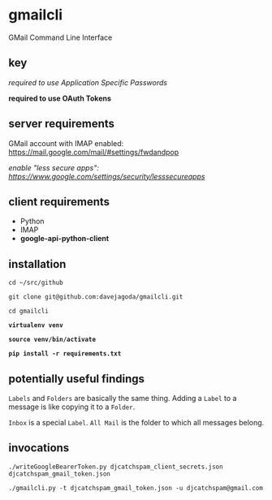 # gmailcli

GMail Command Line Interface

## key

*required to use Application Specific Passwords*

**required to use OAuth Tokens**

## server requirements

GMail account with IMAP enabled: https://mail.google.com/mail/#settings/fwdandpop

*enable "less secure apps": https://www.google.com/settings/security/lesssecureapps*

## client requirements

- Python
- IMAP
- **google-api-python-client**

## installation

`cd ~/src/github`

`git clone git@github.com:davejagoda/gmailcli.git`

`cd gmailcli`

**`virtualenv venv`**

**`source venv/bin/activate`**

**`pip install -r requirements.txt`**

## potentially useful findings

`Labels` and `Folders` are basically the same thing. Adding a `Label` to a message is like copying it to a `Folder`.

`Inbox` is a special `Label`. `All Mail` is the folder to which all messages belong.

## invocations

`./writeGoogleBearerToken.py djcatchspam_client_secrets.json djcatchspam_gmail_token.json`

`./gmailcli.py -t djcatchspam_gmail_token.json -u djcatchspam@gmail.com`
